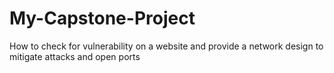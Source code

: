 # My-Capstone-Project
How  to check for vulnerability on a website and provide a network design to mitigate attacks and open ports 
